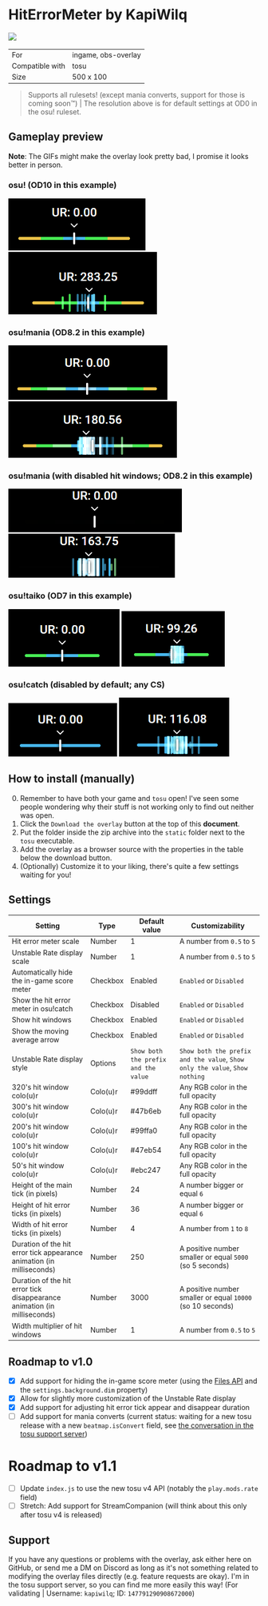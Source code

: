# HitErrorMeter by KapiWilq

<a href="https://github.com/KapiWilq/HitErrorMeter/releases/latest/download/HitErrorMeter.by.KapiWilq.zip" target="_blank"><img height="35" src="https://img.shields.io/badge/Download_the_overlay-67A564?style=for-the-badge" /></a>

|                 |                     |
| --------------- | ------------------- |
| For             | ingame, obs-overlay |
| Compatible with | tosu                |
| Size            | 500 x 100           |

> Supports all rulesets! (except mania converts, support for those is coming soon™) | The resolution above is for default settings at OD0 in the osu! ruleset.

## Gameplay preview

**Note**: The GIFs might make the overlay look pretty bad, I promise it looks better in person.

### osu! (OD10 in this example)

<img src=".github/images/osu_ruleset.png">  <img src=".github/gifs/osu_ruleset.gif">

### osu!mania (OD8.2 in this example)

<img src=".github/images/mania_ruleset.png">  <img src=".github/gifs/mania_ruleset.gif">

### osu!mania (with disabled hit windows; OD8.2 in this example)

<img src=".github/images/mania_ruleset_no-hitwindows.png">  <img src=".github/gifs/mania_ruleset_no-hitwindows.gif">

### osu!taiko (OD7 in this example)

<img src=".github/images/taiko_ruleset.png">  <img src=".github/gifs/taiko_ruleset.gif">

### osu!catch (disabled by default; any CS)

<img src=".github/images/catch_ruleset.png">  <img src=".github/gifs/catch_ruleset.gif">

## How to install (manually)

0. Remember to have both your game and `tosu` open! I've seen some people wondering why their stuff is not working only to find out neither was open.
1. Click the `Download the overlay` button at the top of this **document**.
2. Put the folder inside the zip archive into the `static` folder next to the `tosu` executable.
3. Add the overlay as a browser source with the properties in the table below the download button.
4. (Optionally) Customize it to your liking, there's quite a few settings waiting for you!

## Settings

| Setting                                                                  | Type     | Default value                        | Customizability                                                             |
| ------------------------------------------------------------------------ | -------- | ------------------------------------ | --------------------------------------------------------------------------- |
| Hit error meter scale                                                    | Number   | 1                                    | A number from `0.5` to `5`                                                  |
| Unstable Rate display scale                                              | Number   | 1                                    | A number from `0.5` to `5`                                                  |
| Automatically hide the in-game score meter                               | Checkbox | Enabled                              | `Enabled` or `Disabled`                                                     |
| Show the hit error meter in osu!catch                                    | Checkbox | Disabled                             | `Enabled` or `Disabled`                                                     |
| Show hit windows                                                         | Checkbox | Enabled                              | `Enabled` or `Disabled`                                                     |
| Show the moving average arrow                                            | Checkbox | Enabled                              | `Enabled` or `Disabled`                                                     |
| Unstable Rate display style                                              | Options  | `Show both the prefix and the value` | `Show both the prefix and the value`, `Show only the value`, `Show nothing` |
| 320's hit window colo(u)r                                                | Colo(u)r | #99ddff                              | Any RGB color in the full opacity                                           |
| 300's hit window colo(u)r                                                | Colo(u)r | #47b6eb                              | Any RGB color in the full opacity                                           |
| 200's hit window colo(u)r                                                | Colo(u)r | #99ffa0                              | Any RGB color in the full opacity                                           |
| 100's hit window colo(u)r                                                | Colo(u)r | #47eb54                              | Any RGB color in the full opacity                                           |
| 50's hit window colo(u)r                                                 | Colo(u)r | #ebc247                              | Any RGB color in the full opacity                                           |
| Height of the main tick (in pixels)                                      | Number   | 24                                   | A number bigger or equal `6`                                                |
| Height of hit error ticks (in pixels)                                    | Number   | 36                                   | A number bigger or equal `6`                                                |
| Width of hit error ticks (in pixels)                                     | Number   | 4                                    | A number from `1` to `8`                                                    |
| Duration of the hit error tick appearance animation (in milliseconds)    | Number   | 250                                  | A positive number smaller or equal `5000` (so 5 seconds)                      |
| Duration of the hit error tick disappearance animation (in milliseconds) | Number   | 3000                                 | A positive number smaller or equal `10000` (so 10 seconds)                    |
| Width multiplier of hit windows                                          | Number   | 1                                    | A number from `0.5` to `5`                                                  |

## Roadmap to v1.0
- [X] Add support for hiding the in-game score meter (using the [Files API](https://github.com/tosuapp/tosu/wiki#files-api) and the `settings.background.dim` property)
- [X] Allow for slightly more customization of the Unstable Rate display
- [X] Add support for adjusting hit error tick appear and disappear duration
- [ ] Add support for mania converts (current status: waiting for a new tosu release with a new `beatmap.isConvert` field, see [the conversation in the tosu support server](https://discord.com/channels/1056534107330445362/1185957776665628764/1302703274125824102))

# Roadmap to v1.1
- [ ] Update `index.js` to use the new tosu v4 API (notably the `play.mods.rate` field)
- [ ] Stretch: Add support for StreamCompanion (will think about this only after tosu v4 is released)

## Support

If you have any questions or problems with the overlay, ask either here on GitHub, or send me a DM on Discord as long as it's not something related to modifying the overlay files directly (e.g. feature requests are okay). I'm in the tosu support server, so you can find me more easily this way! (For validating | Username: `kapiwilq`; ID: `147791290908672000`)
